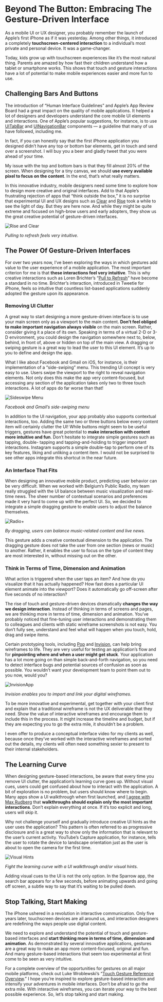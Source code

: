 # Beyond The Button: Embracing The Gesture-Driven Interface

As a mobile UI or UX designer, you probably remember the launch of Apple’s first
iPhone as if it was yesterday. Among other things, it introduced a completely
**touchscreen-centered interaction** to a individual’s most private and personal
device. It was a game-changer.

Today, kids grow up with touchscreen experiences like it’s the most natural
thing. Parents are amazed by how fast their children understand how a tablet or
smartphone works. This shows that touch and gesture interactions have a lot of
potential to make mobile experiences easier and more fun to use.

## Challenging Bars And Buttons

The introduction of “Human Interface Guidelines” and Apple’s App Review Board
had a great impact on the quality of mobile applications. It helped a lot of
designers and developers understand the core mobile UI elements and
interactions. One of Apple’s popular suggestions, for instance, is to use
[UITabBar][1] and [UINavigationBar][2] components — a guideline that many of us
have followed, including me.

In fact, if you can honestly say that the first iPhone application you designed
didn’t have any top or bottom bar elements, get in touch and send over a
screenshot. I will buy you a beer and gladly tweet that you were ahead of your
time.

My issue with the top and bottom bars is that they fill almost 20% of the
screen. When designing for a tiny canvas, we should **use every available pixel
to focus on the content**. In the end, that’s what really matters.

In this innovative industry, mobile designers need some time to explore how to
design more creative and original interfaces. Add to that Apple’s frustrating
rejection of apps that “think outside the box,” it is no surprise that
experimental UI and UX designs such as [Clear][3] and [Rise][4] took a while to
see the light of day. But they are here now. And while they might be quite
extreme and focused on high-brow users and early adopters, they show us the
great creative potential of gesture-driven interfaces.

![Rise and Clear][Screenshots of Rise and Clear, gesture-driven interfaces]

*Pulling to refresh feels very intuitive.*

## The Power Of Gesture-Driven Interfaces

For over two years now, I’ve been exploring the ways in which gestures add value
to the user experience of a mobile application. The most important criterion for
me is that **these interactions feel very intuitive**. This is why creative
interactions such as Loren Brichter’s “[Pull to Refresh][5]” have become a
standard in no time. Brichter’s interaction, introduced in Tweetie for iPhone,
feels so intuitive that countless list-based applications suddenly adopted the
gesture upon its appearance.

### Removing UI Clutter

A great way to start designing a more gesture-driven interface is to use your
main screen only as a viewport to the main content. **Don’t feel obliged to make
important navigation always visible** on the main screen. Rather, consider
giving it a place of its own. Speaking in terms of a virtual 2-D or 3-D
environment, you could design the navigation somewhere next to, below, behind,
in front of, above or hidden on top of the main view. A dragging or swiping
gesture is a great way to lead the user to this UI element. It’s up to you to
define and design the app.

What I like about Facebook and Gmail on iOS, for instance, is their
implementation of a “side-swiping” menu. This trending UI concept is very easy
to use. Users swipe the viewport to the right to reveal navigation elements. Not
only does this make the app very content-focused, but accessing any section of
the application takes only two to three touch interactions. A lot of apps do far
worse than that!

![Sideswipe Menu][Facebook and Gmail’s side-swiping menu]

*Facebook and Gmail’s side-swiping menu*

In addition to the UI navigation, your app probably also supports contextual
interactions, too. Adding the same two or three buttons below every content item
will certainly clutter the UI! While buttons might seem to be useful triggers,
gestures have great potential to **make interaction with content more intuitive
and fun**. Don’t hesitate to integrate simple gestures such as tapping, double-
tapping and tapping-and-holding to trigger important interactions. Instagram
supports a simple double-tap to perform one of its key features, liking and
unliking a content item. I would not be surprised to see other apps integrate
this shortcut in the near future.

### An Interface That Fits

When designing an innovative mobile product, predicting user behavior can be
very difficult. When we worked with Belgium’s Public Radio, my team really
struggled with the UI balance between music visualization and real-time news.
The sheer number of contextual scenarios and preferences made it very hard to
come up with the perfect UI. So, we decided to integrate a simple dragging
gesture to enable users to adjust the balance themselves.

![Radio+][Examples of possible looks of Radio+ interface]

*By dragging, users can balance music-related content and live news.*

This gesture adds a creative contextual dimension to the application. The
dragging gesture does not take the user from one section (news or music) to
another. Rather, it enables the user to focus on the type of content they are
most interested in, without missing out on the other.

### Think in Terms of Time, Dimension and Animation

What action is triggered when the user taps an item? And how do you visualize
that it has actually happened? How fast does a particular UI element animate
into the viewport? Does it automatically go off-screen after five seconds of no
interaction?

The rise of touch and gesture-driven devices dramatically **changes the way we
design interaction**. Instead of thinking in terms of screens and pages, we are
thinking more in terms of time, dimension and animation. You’ve probably noticed
that fine-tuning user interactions and demonstrating them to colleagues and
clients with static wireframe screenshots is not easy. You don’t fully see,
understand and feel what will happen when you touch, hold, drag and swipe items.

Certain prototyping tools, including [Pop][6] and [Invision][7], can help bring
wireframes to life. They are very useful for testing an application’s flow and
for **pinpointing where and when a user might get stuck**. Your application has
a lot more going on than simple back-and-forth navigation, so you need to detect
interface bugs and potential sources of confusion as soon as possible. You
wouldn’t want your development team to point them out to you now, would you?

![InvisionApp][Invision enables you to import and link your digital wireframes]

*Invision enables you to import and link your digital wireframes.*

To be more innovative and experimental, get together with your client first and
explain that a traditional wireframe is not the UX deliverable that they need.
Show the value of interactive wireframes and encourage them to include this in
the process. It might increase the timeline and budget, but if they are
expecting you to go the extra mile, it shouldn’t be a problem.

I even offer to produce a conceptual interface video for my clients as well,
because once they’ve worked with the interactive wireframes and sorted out the
details, my clients will often need something sexier to present to their
internal stakeholders.

## The Learning Curve

When designing gesture-based interactions, be aware that every time you remove
UI clutter, the application’s learning curve goes up. Without visual cues, users
could get confused about how to interact with the application. A bit of
exploration is no problem, but users should know where to begin. Many apps show
a UI walkthrough when first launched, and [I agree with Max Rudberg][8] that
**walkthroughs should explain only the most important interactions**. Don’t
explain everything at once. If it’s too explicit and long, users will skip it.

Why not challenge yourself and gradually introduce creative UI hints as the user
uses the application? This pattern is often referred to as progressive
disclosure and is a great way to show only the information that is relevant to
the user’s current activity. YouTube’s Capture application, for instance, tells
the user to rotate the device to landscape orientation just as the user is about
to open the camera for the first time.

![Visual Hints][Examples of Visual Hints]

*Fight the learning curve with a UI walkthrough and/or visual hints.*

Adding visual cues to the UI is not the only option. In the Sparrow app, the
search bar appears for a few seconds, before animating upwards and going off
screen, a subtle way to say that it’s waiting to be pulled down.

## Stop Talking, Start Making

The iPhone ushered in a revolution in interactive communication. Only five years
later, touchscreen devices are all around us, and interaction designers are
redefining the ways people use digital content.

We need to explore and understand the potential of touch and gesture-based
interfaces and **start thinking more in terms of time, dimension and
animation**. As demonstrated by several innovative applications, gestures are a
great way to make an app more content-focused, original and fun. And many
gesture-based interactions that seem too experimental at first come to be seen
as very intuitive.

For a complete overview of the opportunities for gestures on all major mobile
platforms, check out Luke Wroblewski’s “[Touch Gesture Reference Overview][9].”
I hope you’re inspired to explore gesture-based interaction and intensify your
adventures in mobile interfaces. Don’t be afraid to go the extra mile. With
interactive wireframes, you can iterate your way to the best possible
experience. So, let’s stop talking and start making.

[1]: http://developer.apple.com/library/ios/#documentation/uikit/reference/UITabBar_Class/Reference/Reference.html
[2]: http://developer.apple.com/library/ios/#documentation/uikit/reference/UINavigationBar_Class/Reference/UINavigationBar.html
[3]: http://www.realmacsoftware.com/clear/
[4]: http://www.simplebots.co/
[5]: http://www.macstories.net/news/loren-brichter-talks-about-pull-to-refresh-patent-and-design-process/
[6]: http://popapp.in/
[7]: http://www.invisionapp.com/
[8]: http://blog.maxrudberg.com/post/38958984259/if-you-see-a-ui-walkthrough-they-blew-it
[9]: http://www.lukew.com/ff/entry.asp?1071

[Screenshots of Rise and Clear, gesture-driven interfaces]: img/riseclearapp_compr.png
[Facebook and Gmail’s side-swiping menu]: img/sideswipe_compr.png
[Examples of possible looks of Radio+ interface]: img/radioplus_compr.png
[Invision enables you to import and link your digital wireframes]: img/invision_compr.png
[Examples of Visual Hints]: img/walkthroughdisclosure_compr.png